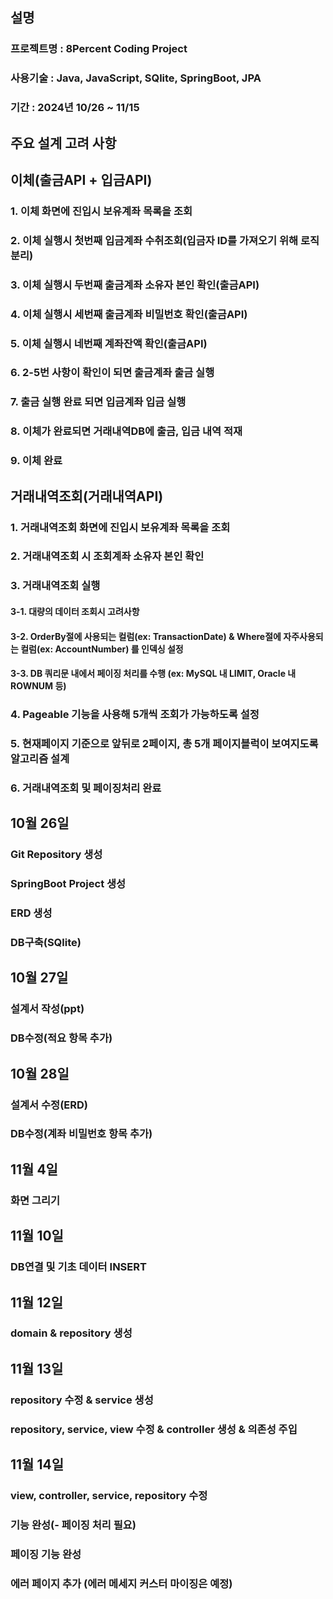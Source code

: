 ## 설명
### 프로젝트명 : 8Percent Coding Project
### 사용기술 : Java, JavaScript, SQlite, SpringBoot, JPA
### 기간 : 2024년 10/26 ~ 11/15 

## 주요 설계 고려 사항 

## 이체(출금API + 입금API)
### 1. 이체 화면에 진입시 보유계좌 목록을 조회
### 2. 이체 실행시 첫번째 입금계좌 수취조회(입금자 ID를 가져오기 위해 로직 분리)
### 3. 이체 실행시 두번째 출금계좌 소유자 본인 확인(출금API)
### 4. 이체 실행시 세번째 출금계좌 비밀번호 확인(출금API)
### 5. 이체 실행시 네번째 계좌잔액 확인(출금API)
### 6. 2-5번 사항이 확인이 되면 출금계좌 출금 실행
### 7. 출금 실행 완료 되면 입금계좌 입금 실행
### 8. 이체가 완료되면 거래내역DB에 출금, 입금 내역 적재
### 9. 이체 완료

## 거래내역조회(거래내역API)
### 1. 거래내역조회 화면에 진입시 보유계좌 목록을 조회
### 2. 거래내역조회 시 조회계좌 소유자 본인 확인
### 3. 거래내역조회 실행
#### 3-1. 대량의 데이터 조회시 고려사항
#### 3-2. OrderBy절에 사용되는 컬럼(ex: TransactionDate) & Where절에 자주사용되는 컬럼(ex: AccountNumber) 를 인덱싱 설정
#### 3-3. DB 쿼리문 내에서 페이징 처리를 수행 (ex: MySQL 내 LIMIT, Oracle 내 ROWNUM 등)
### 4. Pageable 기능을 사용해 5개씩 조회가 가능하도록 설정
### 5. 현재페이지 기준으로 앞뒤로 2페이지, 총 5개 페이지블럭이 보여지도록 알고리즘 설계
### 6. 거래내역조회 및 페이징처리 완료

## 10월 26일 
### Git Repository 생성
### SpringBoot Project 생성
### ERD 생성
### DB구축(SQlite)

## 10월 27일
### 설계서 작성(ppt)
### DB수정(적요 항목 추가)

## 10월 28일
### 설계서 수정(ERD)
### DB수정(계좌 비밀번호 항목 추가)

## 11월 4일
### 화면 그리기

## 11월 10일
### DB연결 및 기초 데이터 INSERT

## 11월 12일
### domain & repository 생성

## 11월 13일
### repository 수정 & service 생성
### repository, service, view 수정 & controller 생성 & 의존성 주입

## 11월 14일
### view, controller, service, repository 수정
### 기능 완성(- 페이징 처리 필요)
### 페이징 기능 완성
### 에러 페이지 추가 (에러 메세지 커스터 마이징은 예정)
